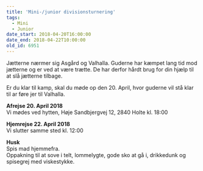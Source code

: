 ```yaml
---
title: 'Mini-/junior divisionsturnering'
tags:
  - Mini
  - Junior
date_start: 2018-04-20T16:00:00
date_end: 2018-04-22T10:00:00
old_id: 6951
---
```

<p class="textbox" dir="ltr">Jætterne nærmer sig Asgård og Valhalla.&nbsp;Guderne har kæmpet lang tid&nbsp;mod jætterne og er ved at være trætte. De har derfor hårdt brug&nbsp;for din&nbsp;hjælp til at slå jætterne tilbage.</p><p class="textbox" dir="ltr">Er du klar til kamp, skal du møde&nbsp;op den 20. April, hvor guderne vil stå&nbsp;klar til ar føre jer til Valhalla.</p><p class="textbox" dir="ltr"><strong>Afrejse 20. April 2018<br /></strong>Vi mødes ved hytten, Høje Sandbjergvej 12, 2840 Holte kl. 18:00</p><p class="textbox" dir="ltr"><strong>Hjemrejse 22. April 2018<br /></strong>Vi slutter samme sted kl. 12:00</p><p class="textbox" dir="ltr"><strong>Husk<br /></strong>Spis mad hjemmefra.<br />Oppakning til at sove i telt, lommelygte, gode sko at gå i, drikkedunk og spisegrej med viskestykke.<br /><br /></p>